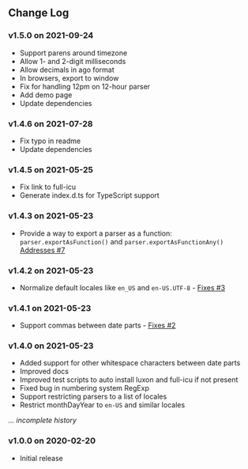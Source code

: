 ## Change Log

### v1.5.0 on 2021-09-24

- Support parens around timezone
- Allow 1- and 2-digit milliseconds
- Allow decimals in ago format
- In browsers, export to window
- Fix for handling 12pm on 12-hour parser
- Add demo page
- Update dependencies

### v1.4.6 on 2021-07-28

- Fix typo in readme
- Update dependencies

### v1.4.5 on 2021-05-25

- Fix link to full-icu
- Generate index.d.ts for TypeScript support

### v1.4.3 on 2021-05-23

- Provide a way to export a parser as a function: `parser.exportAsFunction()`
  and `parser.exportAsFunctionAny()`
  [Addresses #7](https://github.com/kensnyder/any-date-parser/issues/7)

### v1.4.2 on 2021-05-23

- Normalize default locales like `en_US` and `en-US.UTF-8` -
  [Fixes #3](https://github.com/kensnyder/any-date-parser/issues/3)

### v1.4.1 on 2021-05-23

- Support commas between date parts -
  [Fixes #2](https://github.com/kensnyder/any-date-parser/issues/2)

### v1.4.0 on 2021-05-23

- Added support for other whitespace characters between date parts
- Improved docs
- Improved test scripts to auto install luxon and full-icu if not present
- Fixed bug in numbering system RegExp
- Support restricting parsers to a list of locales
- Restrict monthDayYear to `en-US` and similar locales

_... incomplete history_

### v1.0.0 on 2020-02-20

- Initial release
